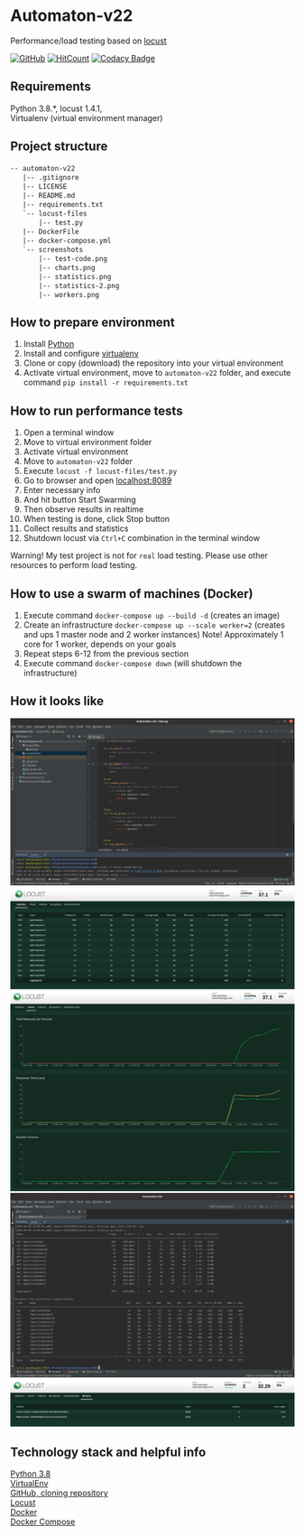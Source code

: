 # Automaton-v22
Performance/load testing based on [locust](https://locust.io/) 

[![GitHub](https://img.shields.io/github/license/mashape/apistatus.svg)](https://github.com/BurhanH/automaton-v22/blob/master/LICENSE)
[![HitCount](http://hits.dwyl.com/BurhanH/Automaton-v22.svg)](http://hits.dwyl.com/BurhanH/Automaton-v22)
[![Codacy Badge](https://api.codacy.com/project/badge/Grade/aeacfa13d0854b5a8e24a6feb46e9461)](https://app.codacy.com/gh/BurhanH/Automaton-v22?utm_source=github.com&utm_medium=referral&utm_content=BurhanH/Automaton-v22&utm_campaign=Badge_Grade)

## Requirements
Python 3.8.\*, locust 1.4.1, <br>
Virtualenv (virtual environment manager) <br>

## Project structure
```text
-- automaton-v22
   |-- .gitignore
   |-- LICENSE
   |-- README.md
   |-- requirements.txt
   `-- locust-files
       |-- test.py
   |-- DockerFile
   |-- docker-compose.yml
   `-- screenshots
       |-- test-code.png
       |-- charts.png
       |-- statistics.png
       |-- statistics-2.png
       |-- workers.png
```

## How to prepare environment
1. Install [Python](https://www.python.org/downloads/)
2. Install and configure [virtualenv](https://packaging.python.org/guides/installing-using-pip-and-virtual-environments/)
3. Clone or copy (download) the repository into your virtual environment
4. Activate virtual environment, move to `automaton-v22` folder, and execute command `pip install -r requirements.txt`

## How to run performance tests
1. Open a terminal window
2. Move to virtual environment folder
3. Activate virtual environment
4. Move to `automaton-v22` folder
5. Execute `locust -f locust-files/test.py`
6. Go to browser and open [localhost:8089](http://localhost:8089)
7. Enter necessary info
8. And hit button Start Swarming
9. Then observe results in realtime
10. When testing is done, click Stop button
11. Collect results and statistics
12. Shutdown locust via `Ctrl+C` combination in the terminal window

Warning! My test project is not for `real` load testing.
Please use other resources to perform load testing.

## How to use a swarm of machines (Docker)
1. Execute command `docker-compose up --build -d` (creates an image)
2. Create an infrastructure `docker-compose up --scale worker=2` (creates and ups 1 master node and 2 worker instances)
    Note! Approximately 1 core for 1 worker, depends on your goals
3. Repeat steps 6-12 from the previous section
4. Execute command `docker-compose down` (will shutdown the infrastructure)

## How it looks like
![alt text](/screenshots/test-code.png "Test code") <br>
![alt text](/screenshots/statistics.png "Statistics") <br>
![alt text](/screenshots/charts.png "Charts") <br>
![alt text](/screenshots/statistics-2.png "Statistics 2") <br>
![alt text](/screenshots/workers.png "Workers") <br>

## Technology stack and helpful info
[Python 3.8](https://docs.python.org/3.8/) <br>
[VirtualEnv](https://packaging.python.org/guides/installing-using-pip-and-virtualenv/) <br>
[GitHub, cloning repository](https://docs.github.com/en/free-pro-team@latest/github/creating-cloning-and-archiving-repositories/cloning-a-repository) <br>
[Locust](https://locust.io/) <br>
[Docker](https://www.docker.com/) <br>
[Docker Compose](https://docs.docker.com/compose/) <br>
